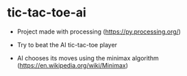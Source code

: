 # tic-tac-toe-ai

- Project made with processing (https://py.processing.org/)

- Try to beat the AI tic-tac-toe player

- AI chooses its moves using the minimax algorithm (https://en.wikipedia.org/wiki/Minimax)
